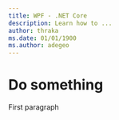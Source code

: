 ```yaml
---
title: WPF - .NET Core
description: Learn how to ...
author: thraka
ms.date: 01/01/1900
ms.author: adegeo
---
```


# Do something

First paragraph